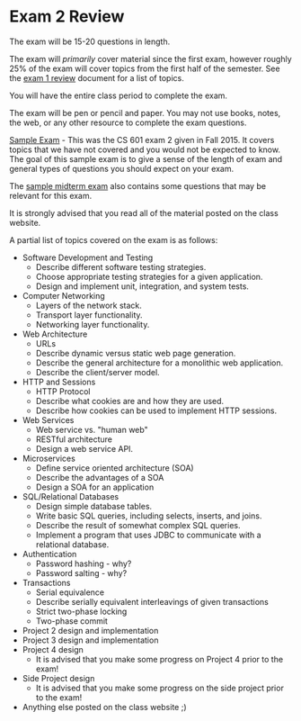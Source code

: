 Exam 2 Review
=============

The exam will be 15-20 questions in length.

The exam will *primarily* cover material since the first exam, however roughly 25% of the exam will cover topics from the first half of the semester. See the [exam 1 review](exam1.md) document for a list of topics.

You will have the entire class period to complete the exam.

The exam will be pen or pencil and paper. You may not use books, notes, the web, or any other resource to complete the exam questions.

[Sample Exam](exam2sample.pdf) - This was the CS 601 exam 2 given in Fall 2015. It covers topics that we have not covered and you would not be expected to know. The goal of this sample exam is to give a sense of the length of exam and general types of questions you should expect on your exam.

The [sample midterm exam](https://docs.google.com/document/d/1TfTxt5OzRLHVUJALc_29eccAxDflBNU0qPutrYkRhl0/edit) also contains some questions that may be relevant for this exam.

It is strongly advised that you read all of the material posted on the class website.

A partial list of topics covered on the exam is as follows:

- Software Development and Testing
  * Describe different software testing strategies.
  * Choose appropriate testing strategies for a given application.
  * Design and implement unit, integration, and system tests.
- Computer Networking
  * Layers of the network stack.
  * Transport layer functionality.
  * Networking layer functionality.
- Web Architecture
  * URLs
  * Describe dynamic versus static web page generation.
  * Describe the general architecture for a monolithic web application.
  * Describe the client/server model.
- HTTP and Sessions
  * HTTP Protocol 
  * Describe what cookies are and how they are used.
  * Describe how cookies can be used to implement HTTP sessions.
- Web Services
  * Web service vs. "human web"
  * RESTful architecture
  * Design a web service API.
- Microservices
  * Define service oriented architecture (SOA)
  * Describe the advantages of a SOA
  * Design a SOA for an application
- SQL/Relational Databases
  * Design simple database tables.
  * Write basic SQL queries, including selects, inserts, and joins.
  * Describe the result of somewhat complex SQL queries.
  * Implement a program that uses JDBC to communicate with a relational database.
- Authentication
  * Password hashing - why?
  * Password salting - why?
- Transactions
  * Serial equivalence
  * Describe serially equivalent interleavings of given transactions
  * Strict two-phase locking
  * Two-phase commit
- Project 2 design and implementation
- Project 3 design and implementation
- Project 4 design  
  * It is advised that you make some progress on Project 4 prior to the exam!
- Side Project design
  * It is advised that you make some progress on the side project prior to the exam!
- Anything else posted on the class website ;)
